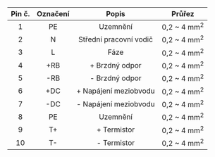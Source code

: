 | **Pin č.** | **Označení** | **Popis** | **Průřez** |
| :---: | :---: | :---: | :---: |
| 1 | PE | Uzemnění | 0,2 ~ 4 mm<sup>2</sup> |
| 2 | N | Střední pracovní vodič | 0,2 ~ 4 mm<sup>2</sup> |
| 3 | L | Fáze  | 0,2 ~ 4 mm<sup>2</sup> |
| 4 | +RB  | + Brzdný odpor | 0,2 ~ 4 mm<sup>2</sup> |
| 5 | -RB  | - Brzdný odpor | 0,2 ~ 4 mm<sup>2</sup> |
| 6 | +DC  | + Napájení meziobvodu | 0,2 ~ 4 mm<sup>2</sup> |
| 7 | -DC  | - Napájení meziobvodu | 0,2 ~ 4 mm<sup>2</sup> |
| 8 | PE  | Uzemnění | 0,2 ~ 4 mm<sup>2</sup> |
| 9 | T+  | + Termistor | 0,2 ~ 4 mm<sup>2</sup> |
| 10 | T-  | - Termistor | 0,2 ~ 4 mm<sup>2</sup> |

